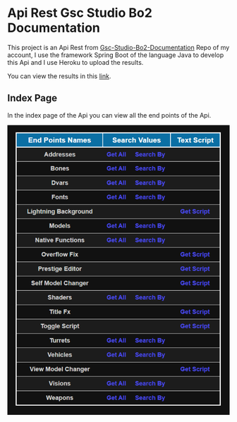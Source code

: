 # Api Rest Gsc Studio Bo2 Documentation

This project is an Api Rest from [Gsc-Studio-Bo2-Documentation](https://github.com/jcsalinas20/GSC-Studio-BO2-Documentation) Repo of my account, I use the framework Spring Boot of the language Java to develop this Api and I use Heroku to upload the results.

You can view the results in this [link](https://rest-api-gsc-studio-doc.herokuapp.com/).

## Index Page

In the index page of the Api you can view all the end points of the Api.

![inedxPage](https://raw.githubusercontent.com/jcsalinas20/Api-Rest-GSC-Studio-BO2-Documentation/main/images/index.png)
